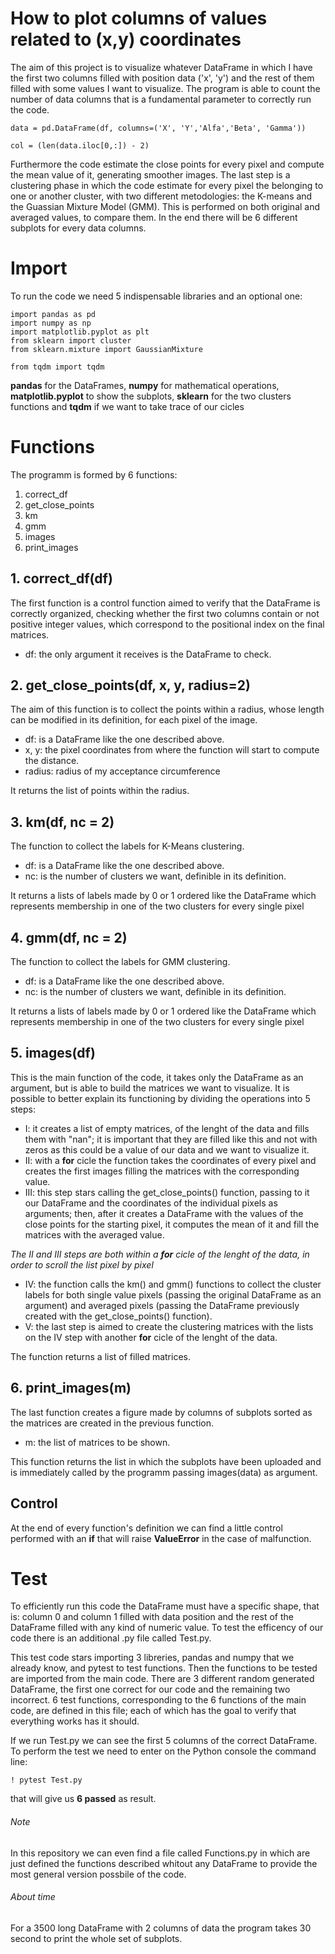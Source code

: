# How to plot columns of values related to (x,y) coordinates

The aim of this project is to visualize whatever DataFrame in which I have the first two columns filled with position data ('x', 'y') and the rest of them filled with some values I want to visualize. The program is able to count the number of data columns that is a fundamental parameter to correctly run the code.
```
data = pd.DataFrame(df, columns=('X', 'Y','Alfa','Beta', 'Gamma'))

col = (len(data.iloc[0,:]) - 2)
```
Furthermore the code estimate the close points for every pixel and compute the mean value of it, generating smoother images.
The last step is a clustering phase in which the code estimate for every pixel the belonging to one or another cluster, with two different metodologies: the K-means and the Guassian Mixture Model (GMM). This is performed on both original and averaged values, to compare them.
In the end there will be 6 different subplots for every data columns.


# Import
To run the code we need 5 indispensable libraries and an optional one:

```
import pandas as pd
import numpy as np
import matplotlib.pyplot as plt
from sklearn import cluster
from sklearn.mixture import GaussianMixture

from tqdm import tqdm
```
**pandas** for the DataFrames, **numpy** for mathematical operations, **matplotlib.pyplot** to show the subplots, **sklearn** for the two clusters functions and **tqdm** if we want to take trace of our cicles


# Functions
The programm is formed by 6 functions:
1. correct_df
2. get_close_points
3. km
4. gmm
5. images
6. print_images

## 1. correct_df(df)
The first function is a control function aimed to verify that the DataFrame is correctly organized, checking whether the first two columns contain or not positive integer values, which correspond to the positional index on the final matrices.

- df: the only argument it receives is the DataFrame to check.

## 2. get_close_points(df, x, y, radius=2)
The aim of this function is to collect the points within a radius, whose length can be modified in its definition, for each pixel of the image.

- df: is a DataFrame like the one described above.
- x, y: the pixel coordinates from where the function will start to compute the distance.
- radius: radius of my acceptance circumference

It returns the list of points within the radius.

## 3. km(df, nc = 2)
The function to collect the labels for K-Means clustering.

- df: is a DataFrame like the one described above.
- nc: is the number of clusters we want, definible in its definition.

It returns a lists of labels made by 0 or 1 ordered like the DataFrame which represents membership in one of the two clusters for every single pixel

## 4. gmm(df, nc = 2)
The function to collect the labels for GMM clustering.

- df: is a DataFrame like the one described above.
- nc: is the number of clusters we want, definible in its definition.

It returns a lists of labels made by 0 or 1 ordered like the DataFrame which represents membership in one of the two clusters for every single pixel

## 5. images(df)
This is the main function of the code, it takes only the DataFrame as an argument, but is able to build the matrices we want to visualize. It is possible to better explain its functioning by dividing the operations into 5 steps:
- I: it creates a list of empty matrices, of the lenght of the data and fills them with "nan"; it is important that they are filled        like this and not with zeros as this could be a value of our data and we want to visualize it.
- II: with a **for** cicle the function takes the coordinates of every pixel and creates the first images filling the matrices with the corresponding value.
- III: this step stars calling the get_close_points() function, passing to it our DataFrame and the coordinates of the individual pixels as arguments; then, after it creates a DataFrame with the values of the close points for the starting pixel, it computes the mean of it and fill the matrices with the averaged value.

_The II and III steps are both within a **for** cicle of the lenght of the data, in order to scroll the list pixel by pixel_

- IV: the function calls the km() and gmm() functions to collect the cluster labels for both single value pixels (passing the original DataFrame as an argument) and averaged pixels (passing the DataFrame previously created with the get_close_points() function).
- V: the last step is aimed to create the clustering matrices with the lists on the IV step with another **for** cicle of the lenght of the data.

The function returns a list of filled matrices.

## 6. print_images(m)
The last function creates a figure made by columns of subplots sorted as the matrices are created in the previous function.

- m: the list of matrices to be shown.

This function returns the list in which the subplots have been uploaded and is immediately called by the programm passing images(data) as argument.

## Control
At the end of every function's definition we can find a little control performed with an **if** that will raise **ValueError** in the case of malfunction.

# Test
To efficiently run this code the DataFrame must have a specific shape, that is: column 0 and column 1 filled with data position and the rest of the DataFrame filled with any kind of numeric value. 
To test the efficency of our code there is an additional .py file called Test.py.

This test code stars importing 3 libreries, pandas and numpy that we already know, and pytest to test functions. Then the functions to be tested are imported from the main code.
There are 3 different random generated DataFrame, the first one correct for our code and the remaining two incorrect. 
6 test functions, corresponding to the 6 functions of the main code, are defined in this file; each of which has the goal to verify that everything works has it should.

If we run Test.py we can see the first 5 columns of the correct DataFrame. To perform the test we need to enter on the Python console the command line:
```
! pytest Test.py
```
that will give us **6 passed** as result.

###### Note
In this repository we can even find a file called Functions.py in which are just defined the functions described whitout any DataFrame to provide the most general version possbile of the code. 
###### About time
For a 3500 long DataFrame with 2 columns of data the program takes 30 second to print the whole set of subplots.  
